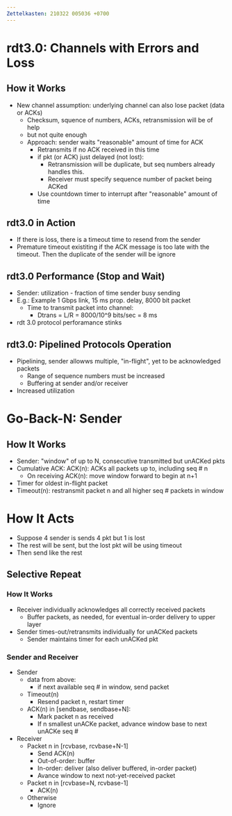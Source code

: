 ```yaml
---
Zettelkasten: 210322 005036 +0700
---
```


# rdt3.0: Channels with Errors and Loss
## How it Works
* New channel assumption: underlying channel can also lose packet (data or ACKs)
	* Checksum, squence of numbers, ACKs, retransmission will be of help
	* but not quite enough
	* Approach: sender waits "reasonable" amount of time for ACK
		* Retransmits if no ACK received in this time
		* if pkt (or ACK) just delayed (not lost):
			* Retransmission will be duplicate, but seq numbers already handles this. 
			* Receiver must specify sequence number of packet being ACKed
		* Use countdown timer to interrupt after "reasonable" amount of time
## rdt3.0 in Action
* If there is loss, there is a timeout time to resend from the sender
* Premature timeout existiting if the ACK message is too late with the timeout. Then the duplicate of the sender will be ignore

## rdt3.0 Performance (Stop and Wait)
* Sender: utilization - fraction of time sender busy sending
* E.g.: Example 1 Gbps link, 15 ms prop. delay, 8000 bit packet
	* Time to transmit packet into channel:
		* Dtrans = L/R = 8000/10^9 bits/sec = 8 ms
* rdt 3.0 protocol perforamance stinks

## rdt3.0: Pipelined Protocols Operation
* Pipelining, sender allowws multiple, "in-flight", yet to be acknowledged packets
	* Range of sequence numbers must be increased
	* Buffering at sender and/or receiver
* Increased utilization

# Go-Back-N: Sender
## How It Works
* Sender: "window" of up to N, consecutive transmitted but unACKed pkts
* Cumulative ACK: ACK(n): ACKs all packets up to, including seq # n
	* On receiving ACK(n): move window forward to begin at n+1
* Timer for oldest in-flight packet
* Timeout(n): restransmit packet n and all higher seq # packets in window

# How It Acts
* Suppose 4 sender is sends 4 pkt but 1 is lost
* The rest will be sent, but the lost pkt will be using timeout
* Then send like the rest

## Selective Repeat
### How It Works
* Receiver individually acknowledges all correctly received packets
	* Buffer packets, as needed, for eventual in-order delivery to upper layer
* Sender times-out/retransmits individually for unACKed packets
	* Sender maintains timer for each unACKed pkt

### Sender and Receiver
* Sender
	* data from above:
		* if next available seq # in window, send packet
	* Timeout(n)
		* Resend packet n, restart timer
	* ACK(n) in [sendbase, sendbase+N]:
		* Mark packet n as received
		* If n smallest unACKe packet, advance window base to next unACKe seq #
* Receiver
	* Packet n in [rcvbase, rcvbase+N-1]
		* Send ACK(n)
		* Out-of-order: buffer
		* In-order: deliver (also deliver buffered, in-order packet)
		* Avance window to next not-yet-received packet
	* Packet n in [rcvbase=N, rcvbase-1]
		* ACK(n)
	* Otherwise
		* Ignore


